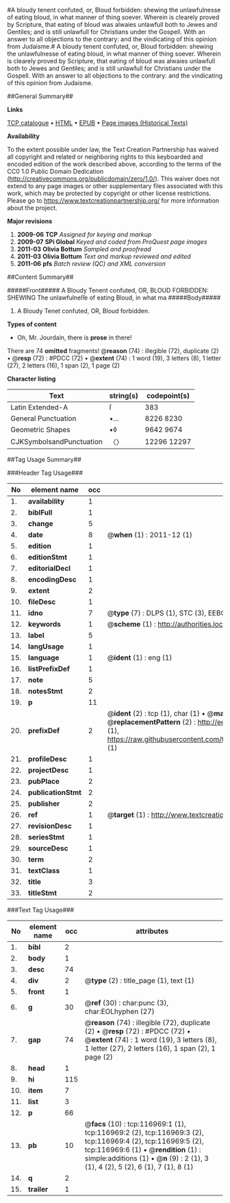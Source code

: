 #A bloudy tenent confuted, or, Bloud forbidden: shewing the unlawfulnesse of eating bloud, in what manner of thing soever. Wherein is clearely proved by Scripture, that eating of bloud was alwaies unlawfull both to Jewes and Gentiles; and is still unlawfull for Christians under the Gospell. With an answer to all objections to the contrary: and the vindicating of this opinion from Judaisme.#
A bloudy tenent confuted, or, Bloud forbidden: shewing the unlawfulnesse of eating bloud, in what manner of thing soever. Wherein is clearely proved by Scripture, that eating of bloud was alwaies unlawfull both to Jewes and Gentiles; and is still unlawfull for Christians under the Gospell. With an answer to all objections to the contrary: and the vindicating of this opinion from Judaisme.

##General Summary##

**Links**

[TCP catalogue](http://www.ota.ox.ac.uk/tcp/)  • 
[HTML](http://tei.it.ox.ac.uk/tcp/Texts-HTML/free/A76/A76915.html)  • 
[EPUB](http://tei.it.ox.ac.uk/tcp/Texts-EPUB/free/A76/A76915.epub) • 
[Page images (Historical Texts)](https://historicaltexts.jisc.ac.uk/eebo-99864737e)

**Availability**

To the extent possible under law, the Text Creation Partnership has waived all copyright and related or neighboring rights to this keyboarded and encoded edition of the work described above, according to the terms of the CC0 1.0 Public Domain Dedication (http://creativecommons.org/publicdomain/zero/1.0/). This waiver does not extend to any page images or other supplementary files associated with this work, which may be protected by copyright or other license restrictions. Please go to https://www.textcreationpartnership.org/ for more information about the project.

**Major revisions**

1. __2009-06__ __TCP__ *Assigned for keying and markup*
1. __2009-07__ __SPi Global__ *Keyed and coded from ProQuest page images*
1. __2011-03__ __Olivia Bottum__ *Sampled and proofread*
1. __2011-03__ __Olivia Bottum__ *Text and markup reviewed and edited*
1. __2011-06__ __pfs__ *Batch review (QC) and XML conversion*

##Content Summary##

#####Front#####
A Bloudy Tenent confuted, OR, BLOUD FORBIDDEN: SHEWING The unlawfulneſſe of eating Bloud, in what ma
#####Body#####

1. A Bloudy Tenet confuted, OR, Bloud forbidden.

**Types of content**

  * Oh, Mr. Jourdain, there is **prose** in there!

There are 74 **omitted** fragments! 
 @__reason__ (74) : illegible (72), duplicate (2)  •  @__resp__ (72) : #PDCC (72)  •  @__extent__ (74) : 1 word (19), 3 letters (8), 1 letter (27), 2 letters (16), 1 span (2), 1 page (2)

**Character listing**


|Text|string(s)|codepoint(s)|
|---|---|---|
|Latin Extended-A|ſ|383|
|General Punctuation|•…|8226 8230|
|Geometric Shapes|▪◊|9642 9674|
|CJKSymbolsandPunctuation|〈〉|12296 12297|

##Tag Usage Summary##

###Header Tag Usage###

|No|element name|occ|attributes|
|---|---|---|---|
|1.|__availability__|1||
|2.|__biblFull__|1||
|3.|__change__|5||
|4.|__date__|8| @__when__ (1) : 2011-12 (1)|
|5.|__edition__|1||
|6.|__editionStmt__|1||
|7.|__editorialDecl__|1||
|8.|__encodingDesc__|1||
|9.|__extent__|2||
|10.|__fileDesc__|1||
|11.|__idno__|7| @__type__ (7) : DLPS (1), STC (3), EEBO-CITATION (1), PROQUEST (1), VID (1)|
|12.|__keywords__|1| @__scheme__ (1) : http://authorities.loc.gov/ (1)|
|13.|__label__|5||
|14.|__langUsage__|1||
|15.|__language__|1| @__ident__ (1) : eng (1)|
|16.|__listPrefixDef__|1||
|17.|__note__|5||
|18.|__notesStmt__|2||
|19.|__p__|11||
|20.|__prefixDef__|2| @__ident__ (2) : tcp (1), char (1)  •  @__matchPattern__ (2) : ([0-9\-]+):([0-9IVX]+) (1), (.+) (1)  •  @__replacementPattern__ (2) : http://eebo.chadwyck.com/downloadtiff?vid=$1&page=$2 (1), https://raw.githubusercontent.com/textcreationpartnership/Texts/master/tcpchars.xml#$1 (1)|
|21.|__profileDesc__|1||
|22.|__projectDesc__|1||
|23.|__pubPlace__|2||
|24.|__publicationStmt__|2||
|25.|__publisher__|2||
|26.|__ref__|1| @__target__ (1) : http://www.textcreationpartnership.org/docs/. (1)|
|27.|__revisionDesc__|1||
|28.|__seriesStmt__|1||
|29.|__sourceDesc__|1||
|30.|__term__|2||
|31.|__textClass__|1||
|32.|__title__|3||
|33.|__titleStmt__|2||


###Text Tag Usage###

|No|element name|occ|attributes|
|---|---|---|---|
|1.|__bibl__|2||
|2.|__body__|1||
|3.|__desc__|74||
|4.|__div__|2| @__type__ (2) : title_page (1), text (1)|
|5.|__front__|1||
|6.|__g__|30| @__ref__ (30) : char:punc (3), char:EOLhyphen (27)|
|7.|__gap__|74| @__reason__ (74) : illegible (72), duplicate (2)  •  @__resp__ (72) : #PDCC (72)  •  @__extent__ (74) : 1 word (19), 3 letters (8), 1 letter (27), 2 letters (16), 1 span (2), 1 page (2)|
|8.|__head__|1||
|9.|__hi__|115||
|10.|__item__|7||
|11.|__list__|3||
|12.|__p__|66||
|13.|__pb__|10| @__facs__ (10) : tcp:116969:1 (1), tcp:116969:2 (2), tcp:116969:3 (2), tcp:116969:4 (2), tcp:116969:5 (2), tcp:116969:6 (1)  •  @__rendition__ (1) : simple:additions (1)  •  @__n__ (9) : 2 (1), 3 (1), 4 (2), 5 (2), 6 (1), 7 (1), 8 (1)|
|14.|__q__|2||
|15.|__trailer__|1||
